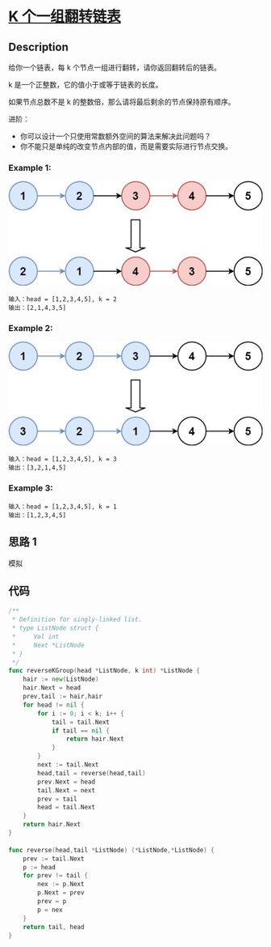 # [K 个一组翻转链表](https://leetcode-cn.com/problems/reverse-nodes-in-k-group/)

## Description

给你一个链表，每 k 个节点一组进行翻转，请你返回翻转后的链表。

k 是一个正整数，它的值小于或等于链表的长度。

如果节点总数不是 k 的整数倍，那么请将最后剩余的节点保持原有顺序。

进阶：

* 你可以设计一个只使用常数额外空间的算法来解决此问题吗？
* 你不能只是单纯的改变节点内部的值，而是需要实际进行节点交换。


### Example 1:
![reverse_ex1.jpg](reverse_ex1.jpg)
````
输入：head = [1,2,3,4,5], k = 2
输出：[2,1,4,3,5]
````

### Example 2:
![reverse_ex2.jpg](reverse_ex2.jpg)
````
输入：head = [1,2,3,4,5], k = 3
输出：[3,2,1,4,5]
````

### Example 3:

````
输入：head = [1,2,3,4,5], k = 1
输出：[1,2,3,4,5]
````

## 思路 1

模拟

## 代码
```` Go
/**
 * Definition for singly-linked list.
 * type ListNode struct {
 *     Val int
 *     Next *ListNode
 * }
 */
func reverseKGroup(head *ListNode, k int) *ListNode {
    hair := new(ListNode)
    hair.Next = head
    prev,tail := hair,hair
    for head != nil {
        for i := 0; i < k; i++ {
            tail = tail.Next
            if tail == nil {
                return hair.Next
            }
        }
        next := tail.Next
        head,tail = reverse(head,tail)
        prev.Next = head
        tail.Next = next
        prev = tail
        head = tail.Next
    }
    return hair.Next
}

func reverse(head,tail *ListNode) (*ListNode,*ListNode) {
    prev := tail.Next
    p := head
    for prev != tail {
        nex := p.Next
        p.Next = prev
        prev = p
        p = nex
    }
    return tail, head
}
````
